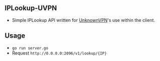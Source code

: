 ## IPLookup-UVPN
- Simple IPLookup API written for [UnknownVPN](https://unknownvpn.net/)'s use within the client.

## Usage
- `go run server.go`
- Request `http://0.0.0.0:2096/v1/lookup/{IP}`
